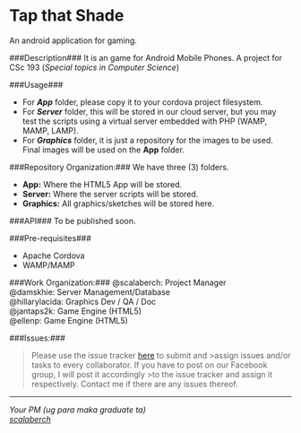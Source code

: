 Tap that Shade
========
An android application for gaming.

###Description###
It is an game for Android Mobile Phones. 
A project for CSc 193 (*Special topics in Computer Science*)

###Usage###
- For ***App*** folder, please copy it to your cordova project filesystem.
- For ***Server*** folder, this will be stored in our cloud server, but you may test the scripts using a virtual server embedded with PHP (WAMP, MAMP, LAMP).
- For ***Graphics*** folder, it is just a repository for the images to be used. Final images will be used on the **App** folder.

###Repository Organization:###
We have three (3) folders.
- **App:** Where the HTML5 App will be stored.
- **Server:** Where the server scripts will be stored. 
- **Graphics:** All graphics/sketches will be stored here.

###API###
To be published soon.

###Pre-requisites###
- Apache Cordova
- WAMP/MAMP

###Work Organization:###
@scalaberch: Project Manager  
@damskhie: Server Management/Database  
@hillarylacida: Graphics Dev / QA / Doc  
@jantaps2k: Game Engine (HTML5)  
@ellenp: Game Engine (HTML5)  

###Issues:###
>Please use the issue tracker [here](https://github.com/scalaberch/tapthatshade/issues, "Issue Tracker") to submit and >assign issues and/or tasks to every collaborator. If you have to post on our Facebook group, I will post it accordingly >to the issue tracker and assign it respectively. Contact me if there are any issues thereof.
---
  
*Your PM (ug para maka graduate ta)*  
*[scalaberch](https://github.com/scalaberch, "GitHub")*

